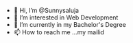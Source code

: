 - 👋 Hi, I’m @Sunnysaluja
- 👀 I’m interested in Web Development
- 🌱 I’m currently in my Bachelor's Degree
- 📫 How to reach me ...my mailid 

<!---
Sunnysaluja/Sunnysaluja is a ✨ special ✨ repository because its `README.md` (this file) appears on your GitHub profile.
You can click the Preview link to take a look at your changes.
--->
